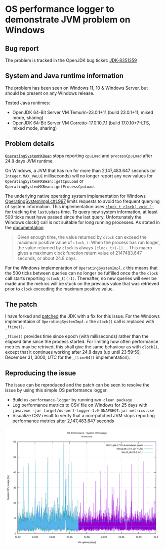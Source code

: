 # OS performance logger to demonstrate JVM problem on Windows

## Bug report

The problem is tracked in the OpenJDK bug ticket: [JDK-8351359](https://bugs.openjdk.org/browse/JDK-8351359)

## System and Java runtime information

The problem has been seen on Windows 11, 10 & Windows Server, but should be present on any Windows release.

Tested Java runtimes:
- OpenJDK 64-Bit Server VM Temurin-23.0.1+11 (build 23.0.1+11, mixed mode, sharing)
- OpenJDK 64-Bit Server VM Corretto-17.0.10.7.1 (build 17.0.10+7-LTS, mixed mode, sharing)

## Problem details

[`OperatingSystemMXBean`](https://docs.oracle.com/en/java/javase/23/docs/api/jdk.management/com/sun/management/OperatingSystemMXBean.html) stops reporting `cpuLoad` and `processCpuLoad` after 24.8 days JVM runtime

On Windows, a JVM that has run for more than 2,147,483.647 seconds (or `Integer.MAX_VALUE` milliseconds) will
no longer report any new values for `OperatingSystemMXBean::getCpuLoad` or `OperatingSystemMXBean::getProcessCpuLoad`.

The underlying native operating system implementation for Windows 
[OperatingSystemImpl.c#L997](https://github.com/openjdk/jdk/blob/master/src/jdk.management/windows/native/libmanagement_ext/OperatingSystemImpl.c#L997)
limits requests to avoid too frequent querying of system information. This implementation uses [`clock_t clock( void );`](https://learn.microsoft.com/en-us/cpp/c-runtime-library/reference/clock?view=msvc-170)
for tracking the `lastUpdate` time. To query new system information, at least 500 ticks must have passed since
the last query. Unfortunately the Windows clock() call is not suitable for long running processes. As stated
in the [documentation](https://learn.microsoft.com/en-us/cpp/c-runtime-library/reference/clock?view=msvc-170)

> Given enough time, the value returned by `clock` can exceed the maximum positive value of `clock_t`.
> When the process has run longer, the value returned by `clock` is always `(clock_t)(-1)`
> ...
> This macro gives a maximum clock function return value of 2147483.647 seconds, or about 24.8 days.

For the Windows implementation of `OperatingSystemImpl.c` this means that the 500 ticks between queries can 
no longer be fulfilled once the the `clock` call starts reporting `(clock_t)(-1)`. Thereafter, no new queries
will ever be made and the metrics will be stuck on the previous value that was retrieved prior to `clock` 
exceeding the maximum positive value.

## The patch

I have forked and [patched](https://github.com/openjdk/jdk/commit/4486e38029a3247e39346d78715f47e39be5f020)
the JDK with a fix for this issue. For the Windows implementaion of `OperatingSystemImpl.c` the `clock()` call
is replaced with `_ftime()`. 

`_ftime()` provides time since epoch (with milliseconds) rather than the elapsed time since the process started. 
For limiting how often performance metrics may be retrived, this shall give the same behaviour as with `clock()`,
except that it continues working after 24.8 days (up until 23:59:59, December 31, 3000, UTC for the `_ftime64()`
implementation).

## Reproducing the issue

The issue can be reproduced and the patch can be seen to resolve the issue by using this simple OS performance
logger.

- Build `os-performance-logger` by running `mvn clean package`
- Log performance metrics to CSV file on Windows for 25 days with `java.exe -jar target/os-perf-logger-1.0-SNAPSHOT.jar metrics.csv`
- Visualize CSV result to verify that a non-patched JVM stops reporting performance metrics after 2,147,483.647 seconds
  
![Plot system CPU usage at 24.8 days mark](sample/osPerformanceLogger-sys-cpu.svg)
